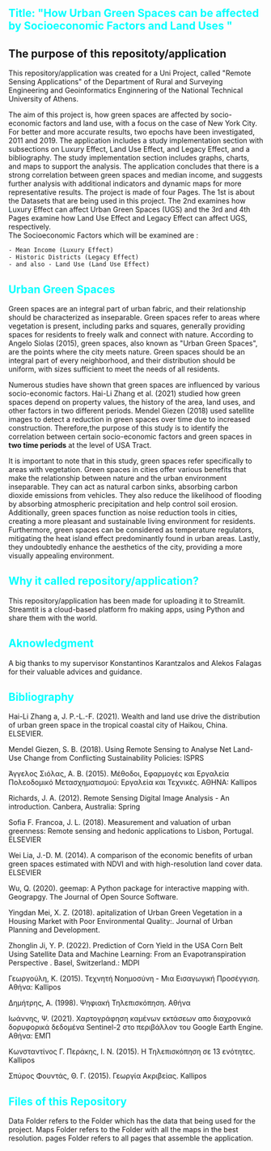 
## <span style="color:cyan;">Title: "How Urban Green Spaces can be affected by Socioeconomic Factors and Land Uses "</span>

## The purpose of this repositoty/application

This repository/application was created for a Uni Project, called "Remote Sensing Applications" of the Department of Rural and Surveying Engineering and Geoinformatics Enginnering of the National Technical University of Athens.
    
The aim of this project is, how green spaces are affected by socio-economic factors and land use, with a focus on the case of New York City. For better and more accurate results, two epochs have been investigated, 2011 and 2019.
The application includes a study implementation section with subsections on Luxury Effect, Land Use Effect, and Legacy Effect, and a bibliography. 
The study implementation section includes graphs, charts, and maps to support the analysis. The application concludes that there is a strong correlation between green spaces and median income, 
and suggests further analysis with additional indicators and dynamic maps for more representative results.
The project is made of four Pages. The 1st is about the Datasets that are being used in this project. The 2nd examines how Luxury Effect can affect Urban Green Spaces (UGS) and 
the 3rd and 4th Pages examine how Land Use Effect and Legacy Effect can affect UGS, respectively.  
The Socioeconomic Factors which will be examined are :

    - Mean Income (Luxury Effect)
    - Historic Districts (Legacy Effect)
    - and also - Land Use (Land Use Effect)


## <span style="color:cyan;">Urban Green Spaces</span>

Green spaces are an integral part of urban fabric, and their relationship should be characterized as inseparable. Green spaces refer to areas where vegetation is present, including parks and squares, 
generally providing spaces for residents to freely walk and connect with nature. According to Angelo Siolas (2015), green spaces, also known as "Urban Green Spaces", 
are the points where the city meets nature. Green spaces should be an integral part of every neighborhood, and their distribution should be uniform, with sizes sufficient to meet the needs of all residents.

Numerous studies have shown that green spaces are influenced by various socio-economic factors. Hai-Li Zhang et al. (2021) studied how green spaces depend on property values, 
the history of the area, land uses, and other factors in two different periods. Mendel Giezen (2018) used satellite images to detect a reduction in green spaces over time due to increased construction.
Therefore,the purpose of this study is to identify the correlation between certain socio-economic factors and green spaces in **two time periods** at the level of USA Tract.

It is important to note that in this study, green spaces refer specifically to areas with vegetation. Green spaces in cities offer various benefits that make the relationship between nature and the urban environment 
inseparable. They can act as natural carbon sinks, absorbing carbon dioxide emissions from vehicles. They also reduce the likelihood of flooding by absorbing atmospheric precipitation and help control soil erosion. 
Additionally, green spaces function as noise reduction tools in cities, creating a more pleasant and sustainable living environment for residents. Furthermore, green spaces can be considered as temperature regulators, 
mitigating the heat island effect predominantly found in urban areas. Lastly, they undoubtedly enhance the aesthetics of the city, providing a more visually appealing environment.


## <span style="color:cyan;"> Why it called repository/application? </span>

This repository/application has been made for uploading it to Streamlit. 
Streamtit is a cloud-based platform fro making apps, using Python and share them with the world.

## <span style="color:cyan;"> Aknowledgment </span>

A big thanks to my supervisor Konstantinos Karantzalos and Alekos Falagas for their valuable advices and guidance.

## <span style="color:cyan;"> Bibliography </span>

Hai-Li Zhang a, J. P.-L.-F. (2021). Wealth and land use drive the distribution of urban green space in the tropical coastal city of Haikou, China. ELSEVIER.

Mendel Giezen, S. B. (2018). Using Remote Sensing to Analyse Net Land-Use Change from Conflicting Sustainability Policies: ISPRS

Άγγελος Σιόλας, Α. Β. (2015). Μέθοδοι, Εφαρμογές και Εργαλεία Πολεοδομικό Μετασχηματισμού: Εργαλεία και Τεχνικές. ΑΘΗΝΑ: Kallipos

Richards, J. A. (2012). Remote Sensing Digital Image Analysis - An introduction. Canbera, Australia: Spring

Sofia F. Francoa, J. L. (2018). Measurement and valuation of urban greenness: Remote sensing and hedonic applications to Lisbon, Portugal. ELSEVIER

Wei Lia, J.-D. M. (2014). A comparison of the economic benefits of urban green spaces estimated with NDVI and with high-resolution land cover data. ELSEVIER

Wu, Q. (2020). geemap: A Python package for interactive mapping with. Geograpgy. The Journal of Open Source Software.

Yingdan Mei, X. Z. (2018). apitalization of Urban Green Vegetation in a Housing Market with Poor Environmental Quality:. Journal of Urban Planning and Development.

Zhonglin Ji, Y. P. (2022). Prediction of Corn Yield in the USA Corn Belt Using Satellite Data and Machine Learning: From an Evapotranspiration Perspective . Basel, Switzerland.: MDPI

Γεωργούλη, Κ. (2015). Τεχνητή Νοημοσύνη - Μια Εισαγωγική Προσέγγιση. Αθήνα: Kallipos

Δημήτρης, Α. (1998). Ψηφιακή Τηλεπισκόπηση. Αθήνα

Ιωάννης, Ψ. (2021). Χαρτογράφηση καμένων εκτάσεων απο διαχρονικά δορυφορικά δεδομένα Sentinel-2 στο περιβάλλον του Google Earth Engine. Αθήνα: ΕΜΠ

Κωνσταντίνος Γ. Περάκης, Ι. Ν. (2015). Η Τηλεπισκόπηση σε 13 ενότητες. Kallipos

Σπύρος Φουντάς, Θ. Γ. (2015). Γεωργία Ακριβείας. Kallipos

## <span style="color:cyan;"> Files of this Repository</span>

Data Folder refers to the Folder which has the data that being used for the project.
Maps Folder refers to the Folder with all the maps in the best resolution.
pages Folder refers to all pages that assemble the application.
